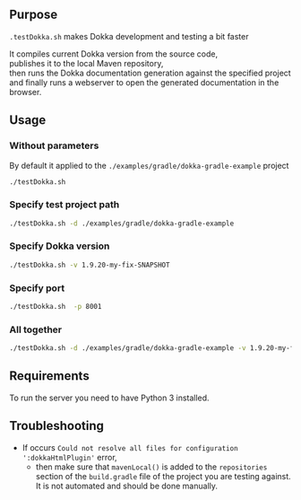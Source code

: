 ## Purpose
`.testDokka.sh` makes Dokka development and testing a bit faster

It compiles current Dokka version from the source code, \
publishes it to the local Maven repository, \
then runs the Dokka documentation generation against the specified project \
and finally runs a webserver to open the generated documentation in the browser.

## Usage

### Without parameters 
By default it applied to the `./examples/gradle/dokka-gradle-example` project

```bash
./testDokka.sh
```

### Specify test project path

```bash
./testDokka.sh -d ./examples/gradle/dokka-gradle-example
```

### Specify Dokka version

```bash
./testDokka.sh -v 1.9.20-my-fix-SNAPSHOT
```

### Specify port

```bash
./testDokka.sh  -p 8001
```

### All together

```bash
./testDokka.sh -d ./examples/gradle/dokka-gradle-example -v 1.9.20-my-fix-SNAPSHOT -p 8001
```


## Requirements
To run the server you need to have Python 3 installed.

## Troubleshooting

* If occurs `Could not resolve all files for configuration ':dokkaHtmlPlugin'` error,
    * then make sure that `mavenLocal()` is added to the `repositories` section of the `build.gradle` file of the project you are testing against.
    It is not automated and should be done manually.
